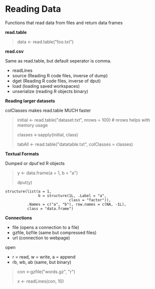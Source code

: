 Reading Data
============

Functions that read data from files and return data frames

**read.table**

> data <- read.table("foo.txt")

**read.csv**

Same as read.table, but default seperator is comma.

* readLines
* source (Reading R code files, inverse of dump)
* dget (Reading R code files, inverse of dput)
* load (loading saved workspaces)
* unserialize (reading R objects binary)


**Reading larger datasets**

colClasses makes read.table MUCH faster

> initial <- read.table("dataset.txt", nrows = 100) # nrows helps with memory usage
>
> classes <-sapply(initial, class)
>
> tabAll <- read.table("datatable.txt", colClasses = classes)

**Textual Formats**

Dumped or dput'ed R objects


> y <- data.frame(a = 1, b = "a")
>
> dput(y)

    structure(list(a = 1,
    			   b = structure(1L, .Label = "a", 
    							 class = "factor")), 
    		  .Names = c("a", "b"), row.names = c(NA, -1L), 
    		  class = "data.frame")

**Connections**

* file (opens a connection to a file)
* gzfile, bzfile (same but compressed files)
* url (connection to webpage)

open

* r = read, w = write, a = append
* rb, wb, ab (same, but binary)

> con <-gzfile("words.gz", "r")
>
> x <- readLines(con, 10)

